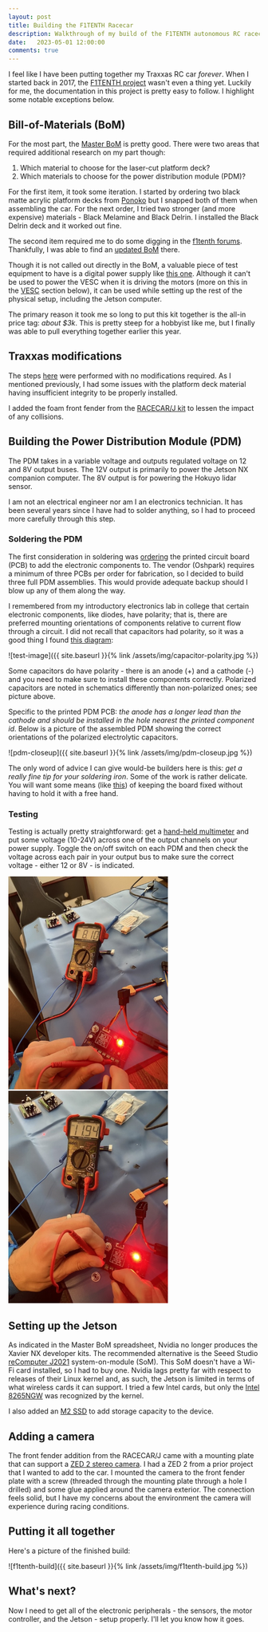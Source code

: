 ```yaml
---
layout: post
title: Building the F1TENTH Racecar
description: Walkthrough of my build of the F1TENTH autonomous RC racecar.
date:   2023-05-01 12:00:00
comments: true
---
```


I feel like I have been putting together my Traxxas RC car _forever_.  When I started back in 2017, the [F1TENTH project](https://f1tenth.readthedocs.io/en/stable/getting_started/intro.html#doc-build-intro) wasn't even a thing yet.  Luckily for me, the documentation in this project is pretty easy to follow.  I highlight some notable exceptions below.

## Bill-of-Materials (BoM)

For the most part, the [Master BoM](https://docs.google.com/spreadsheets/d/1WT-UdjLTnyrb7CvHcuCxKLnRIN8DWroQ/edit#gid=606618920) is pretty good.  There were two areas that required additional research on my part though:

1. Which material to choose for the laser-cut platform deck?
1. Which materials to choose for the power distribution module (PDM)?

For the first item, it took some iteration.  I started by ordering two black matte acrylic platform decks from [Ponoko](https://www.ponoko.com/) but I snapped both of them when assembling the car.  For the next order, I tried two stronger (and more expensive) materials - Black Melamine and Black Delrin.  I installed the Black Delrin deck and it worked out fine.

The second item required me to do some digging in the [f1tenth forums](https://groups.google.com/g/f1_10/c/GGuCTB-l78Y).  Thankfully, I was able to find an [updated BoM](https://docs.google.com/spreadsheets/d/1tbXGLgL5GAHyR6L9F-SnwSzdjveUt-EyJ4-mb8ZAkkw/edit#gid=718958730) there.

Though it is not called out directly in the BoM, a valuable piece of test equipment to have is a digital power supply like [this one](https://www.amazon.com/Siglent-Technologies-SPD3303X-Triple-Output/dp/B01410O424/ref=sr_1_3_pp?crid=1784OTMM5TCAP&keywords=siglent+power+supply&qid=1702946599&sprefix=siglent+%2Caps%2C156&sr=8-3).  Although it can't be used to power the VESC when it is driving the motors (more on this in the [VESC](#setting-up-the-vesc) section below), it can be used while setting up the rest of the physical setup, including the Jetson computer.

The primary reason it took me so long to put this kit together is the all-in price tag: _about $3k_.  This is pretty steep for a hobbyist like me, but I finally was able to pull everything together earlier this year.

## Traxxas modifications

The steps [here](https://f1tenth.org/build.html) were performed with no modifications required.  As I mentioned previously, I had some issues with the platform deck material having insufficient integrity to be properly installed.

I added the foam front fender from the [RACECAR/J kit](https://racecarj.com/collections/mit-racecar-build-series/products/racecar-j-robot-base-kit) to lessen the impact of any collisions.

## Building the Power Distribution Module (PDM) 

The PDM takes in a variable voltage and outputs regulated voltage on 12 and 8V output buses.  The 12V output is primarily to power the Jetson NX companion computer.  The 8V output is for powering the Hokuyo lidar sensor.

I am not an electrical engineer nor am I an electronics technician.  It has been several years since I have had to solder anything, so I had to proceed more carefully through this step.

### Soldering the PDM

The first consideration in soldering was [ordering](https://oshpark.com/shared_projects/qvIKu3aY) the printed circuit board (PCB) to add the electronic components to.  The vendor (Oshpark) requires a minimum of three PCBs per order for fabrication, so I decided to build three full PDM assemblies.  This would provide adequate backup should I blow up any of them along the way.

I remembered from my introductory electronics lab in college that certain electronic components, like diodes, have polarity; that is, there are preferred mounting orientations of components relative to current flow through a circuit.  I did not recall that capacitors had polarity, so it was a good thing I found [this diagram](https://www.yamanelectronics.com/capacitor-anode-cathode-identification/):

![test-image]({{ site.baseurl }}{% link /assets/img/capacitor-polarity.jpg %})

Some capacitors do have polarity - there is an anode (+) and a cathode (-) and you need to make sure to install these components correctly.  Polarized capacitors are noted in schematics differently than non-polarized ones; see picture above.

Specific to the printed PDM PCB: _the anode has a longer lead than the cathode and should be installed in the hole nearest the printed component id_.  Below is a picture of the assembled PDM showing the correct orientations of the polarized electrolytic capacitors.

![pdm-closeup]({{ site.baseurl }}{% link /assets/img/pdm-closeup.jpg %})

The only word of advice I can give would-be builders here is this: _get a really fine tip for your soldering iron_.  Some of the work is rather delicate.  You will want some means (like [this](https://www.amazon.com/Soldering-Flexible-Flashlight-Magnifying-Aluminum/dp/B085958VNK/ref=asc_df_B085958VNK/?tag=&linkCode=df0&hvadid=416720562944&hvpos=&hvnetw=g&hvrand=54914317156848057&hvpone=&hvptwo=&hvqmt=&hvdev=c&hvdvcmdl=&hvlocint=&hvlocphy=9031172&hvtargid=pla-909563369713&mcid=60085f6ba32334598761ffc8385d6d82&ref=&adgrpid=95471657178&gclid=CjwKCAiA-P-rBhBEEiwAQEXhH-rqM7q51hxpmGqH7QWW_CrC0ReTt-2zarHQYwnELQpLTs_ckqdYRxoCWXMQAvD_BwE&th=1)) of keeping the board fixed without having to hold it with a free hand.

### Testing

Testing is actually pretty straightforward: get a [hand-held multimeter](https://www.adafruit.com/product/2034?gad_source=1&gclid=CjwKCAiA-P-rBhBEEiwAQEXhH2qsnGjb8U37sZ3gdhta1t6iTGKZmXSWB3hyjtttOUlLtYb52cwPRhoCRtUQAvD_BwE) and put some voltage (10-24V) across one of the output channels on your power supply.  Toggle the on/off switch on each PDM and then check the voltage across each pair in your output bus to make sure the correct voltage - either 12 or 8V - is indicated.

<p float="left">
  <img src="/assets/img/pdm-8V.jpg" width="320" />
  <img src="/assets/img/pdm-12V.jpg" width="320" /> 
</p>

## Setting up the Jetson

As indicated in the Master BoM spreadsheet, Nvidia no longer produces the Xavier NX developer kits.  The recommended alternative is the Seeed Studio [reComputer J2021](https://www.seeedstudio.com/reComputer-J2021-p-5438.html) system-on-module (SoM).  This SoM doesn't have a Wi-Fi card installed, so I had to buy one.  Nvidia lags pretty far with respect to releases of their Linux kernel and, as such, the Jetson is limited in terms of what wireless cards it can support.  I tried a few Intel cards, but only the [Intel 8265NGW](https://www.amazon.com/Intel-Dual-Band-Wireless-Ac-8265/dp/B01MZA1AB2/ref=sr_1_3?crid=1YDDJON2VFI4G&keywords=intel+8265&qid=1702996569&sprefix=intel+8265%2Caps%2C177&sr=8-3) was recognized by the kernel.

I also added an [M2 SSD](https://www.amazon.com/gp/product/B09DVQQL9G/ref=ppx_yo_dt_b_asin_title_o00_s00?ie=UTF8&th=1) to add storage capacity to the device.

## Adding a camera

The front fender addition from the RACECAR/J came with a mounting plate that can support a [ZED 2 stereo camera](https://store.stereolabs.com/products/zed-2).  I had a ZED 2 from a prior project that I wanted to add to the car.  I mounted the camera to the front fender plate with a screw (threaded through the mounting plate through a hole I drilled) and some glue applied around the camera exterior.  The connection feels solid, but I have my concerns about the environment the camera will experience during racing conditions.

## Putting it all together

Here's a picture of the finished build:

![f1tenth-build]({{ site.baseurl }}{% link /assets/img/f1tenth-build.jpg %})

## What's next?

Now I need to get all of the electronic peripherals - the sensors, the motor controller, and the Jetson - setup properly.  I'll let you know how it goes.